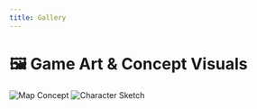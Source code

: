 ```yaml
---
title: Gallery
---
```


# 🖼 Game Art & Concept Visuals

![Map Concept](/assets/map-concept.png)
![Character Sketch](/assets/character.png)

